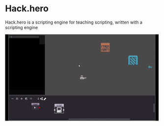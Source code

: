 # Hack.hero
Hack.hero is a scripting engine for teaching scripting, written with a scripting engine

![Hero](haco_hero.gif)
